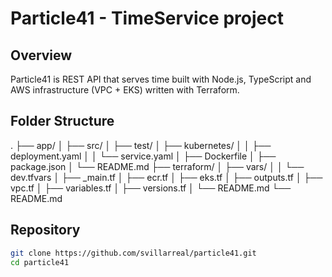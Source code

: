 # Particle41 - TimeService project

## Overview

Particle41 is REST API that serves time built with Node.js, TypeScript and AWS infrastructure (VPC + EKS) written with Terraform.

## Folder Structure

.
├── app/
│ ├── src/
│ ├── test/
│ ├── kubernetes/
│ │ ├── deployment.yaml
│ │ └── service.yaml
│ ├── Dockerfile
│ ├── package.json
│ └── README.md
├── terraform/
│ ├── vars/
│ │ └── dev.tfvars
│ ├── \_main.tf
│ ├── ecr.tf
│ ├── eks.tf
│ ├── outputs.tf
│ ├── vpc.tf
│ ├── variables.tf
│ ├── versions.tf
│ └── README.md
└── README.md

## Repository

```sh
git clone https://github.com/svillarreal/particle41.git
cd particle41
```
